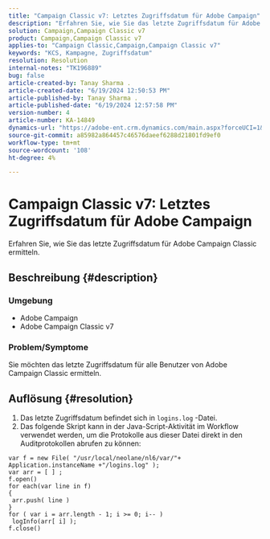 ```yaml
---
title: "Campaign Classic v7: Letztes Zugriffsdatum für Adobe Campaign"
description: "Erfahren Sie, wie Sie das letzte Zugriffsdatum für Adobe Campaign Classic ermitteln."
solution: Campaign,Campaign Classic v7
product: Campaign,Campaign Classic v7
applies-to: "Campaign Classic,Campaign,Campaign Classic v7"
keywords: "KCS, Kampagne, Zugriffsdatum"
resolution: Resolution
internal-notes: "TK196889"
bug: false
article-created-by: Tanay Sharma .
article-created-date: "6/19/2024 12:50:53 PM"
article-published-by: Tanay Sharma .
article-published-date: "6/19/2024 12:57:58 PM"
version-number: 4
article-number: KA-14849
dynamics-url: "https://adobe-ent.crm.dynamics.com/main.aspx?forceUCI=1&pagetype=entityrecord&etn=knowledgearticle&id=fb59c88c-3a2e-ef11-840b-6045bd0065b6"
source-git-commit: a85982a864457c46576daeef6288d21801fd9ef0
workflow-type: tm+mt
source-wordcount: '108'
ht-degree: 4%

---
```


# Campaign Classic v7: Letztes Zugriffsdatum für Adobe Campaign


Erfahren Sie, wie Sie das letzte Zugriffsdatum für Adobe Campaign Classic ermitteln.

## Beschreibung {#description}


### Umgebung

- Adobe Campaign
- Adobe Campaign Classic v7


### Problem/Symptome

Sie möchten das letzte Zugriffsdatum für alle Benutzer von Adobe Campaign Classic ermitteln.


## Auflösung {#resolution}


1. Das letzte Zugriffsdatum befindet sich in `logins.log` -Datei.
2. Das folgende Skript kann in der Java-Script-Aktivität im Workflow verwendet werden, um die Protokolle aus dieser Datei direkt in den Auditprotokollen abrufen zu können:



```
var f = new File( "/usr/local/neolane/nl6/var/"+ Application.instanceName +"/logins.log" );
var arr = [ ] ;
f.open()
for each(var line in f)
{
 arr.push( line )
}
for ( var i = arr.length - 1; i >= 0; i-- )
 logInfo(arr[ i] );
f.close()
```



